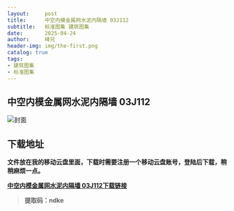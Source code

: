 ```yaml
---
layout:     post
title:      中空内模金属网水泥内隔墙 03J112
subtitle:   标准图集 建筑图集  
date:       2025-04-24
author:     峰兄
header-img: img/the-first.png
catalog: true
tags:
- 建筑图集
- 标准图集
---
```

## 中空内模金属网水泥内隔墙 03J112
![封面](https://pic1.imgdb.cn/item/68099fef58cb8da5c8c76040.jpg)

## 下载地址 ##
**文件放在我的移动云盘里面，下载时需要注册一个移动云盘账号，登陆后下载，稍稍麻烦一点。**  
  
[**中空内模金属网水泥内隔墙 03J112下载链接**](https://caiyun.139.com/m/i?105CerPryH8SD)

> **提取码：ndke**



